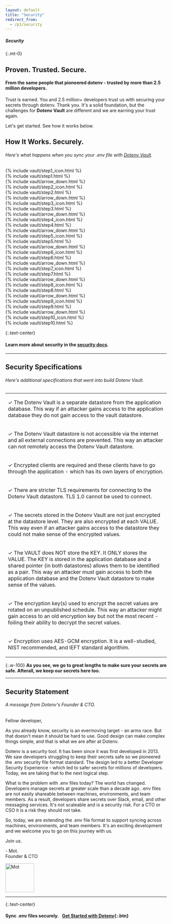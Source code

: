 ```yaml
---
layout: default
title: "Security"
redirect_from:
  - /p1/security
---
```


<article class="security-hero" markdown="1">

<!--<img src="https://www.dotenv.org/assets/security/shield-env-e557cbc35ef4cd8d3df9fb39578f873110adc17549910717160309211561c48c.png">-->

<h5 class="font-weight-normal text-black mb-0">Security</h5>

{:.mt-0}
# Proven. Trusted. Secure.

#### From the same people that pioneered dotenv - trusted by more than 2.5 million developers.

Trust is earned. You and 2.5 million+ developers trust us with securing your secrets through dotenv. Thank you. It's a solid foundation, but the challenges for <strong>Dotenv Vault</strong> are different and we are earning your trust again.

Let's get started. See how it works below.

</article>

<article class="security-how-it-works" markdown="1">

<h2 class="mb-0 text-center">How It Works. Securely.</h2>
<h6 class="mt-04 text-center font-weight-normal">Here's what happens when you sync your .env file with <a href="https://github.com/dotenv-org/dotenv-vault">Dotenv Vault</a>.</h6>

<div class="security-grid">
  <div>
    {% include vault/step1_icon.html %}
  </div>
  <div>
    {% include vault/step1.html %}
  </div>
  <div class="text-center">{% include vault/arrow_down.html %}</div>
  <div></div>

  <div>
    {% include vault/step2_icon.html %}
  </div>
  <div>
    {% include vault/step2.html %}
  </div>
  <div class="text-center">{% include vault/arrow_down.html %}</div>
  <div></div>

  <div>
    {% include vault/step3_icon.html %}
  </div>
  <div>
    {% include vault/step3.html %}
  </div>
  <div class="text-center">{% include vault/arrow_down.html %}</div>
  <div></div>

  <div>
    {% include vault/step4_icon.html %}
  </div>
  <div>
    {% include vault/step4.html %}
  </div>
  <div class="text-center">{% include vault/arrow_down.html %}</div>
  <div></div>

  <div>
    {% include vault/step5_icon.html %}
  </div>
  <div>
    {% include vault/step5.html %}
  </div>
  <div class="text-center">{% include vault/arrow_down.html %}</div>
  <div></div>

  <div>
    {% include vault/step6_icon.html %}
  </div>
  <div>
    {% include vault/step6.html %}
  </div>
  <div class="text-center">{% include vault/arrow_down.html %}</div>
  <div></div>

  <div class="align-items-top">
    {% include vault/step7_icon.html %}
  </div>
  <div>
    {% include vault/step7.html %}
  </div>
  <div class="text-center">{% include vault/arrow_down.html %}</div>
  <div></div>

  <div class="align-items-top">
    {% include vault/step8_icon.html %}
  </div>
  <div>
    {% include vault/step8.html %}
  </div>
  <div class="text-center">{% include vault/arrow_down.html %}</div>
  <div></div>

  <div>
    {% include vault/step9_icon.html %}
  </div>
  <div class="align-items-top">
    {% include vault/step9.html %}
  </div>
  <div class="text-center">{% include vault/arrow_down.html %}</div>
  <div></div>

  <div>
    {% include vault/step10_icon.html %}
  </div>
  <div>
    {% include vault/step10.html %}
  </div>
</div>
</article>

<article markdown="1">

{:.text-center}
#### Learn more about security in the [security docs](/docs/security).

---

<h2 class="mb-0 text-center">Security Specifications</h2>
<h6 class="mt-04 text-center font-weight-normal">Here's additional specifications that went into build Dotenv Vault.</h6>

<table class="specs-table">
  <tr><td><p><span class="text-green">✓</span> The Dotenv Vault is a separate datastore from the application database. This way if an attacker gains access to the application database they do not gain access to the vault datastore.</p></td></tr>
  <tr><td><p><span class="text-green">✓</span> The Dotenv Vault datastore is not accessible via the internet and all external connections are prevented. This way an attacker can not remotely access the Dotenv Vault datastore.</p></td></tr>
  <tr><td><p><span class="text-green">✓</span> Encrypted clients are required and these clients have to go through the application - which has its own layers of encryption.</p></td></tr>
  <tr><td><p><span class="text-green">✓</span> There are stricter TLS requirements for connecting to the Dotenv Vault datastore. TLS 1.0 cannot be used to connect.</p></td></tr>
  <tr><td><p><span class="text-green">✓</span> The secrets stored in the Dotenv Vault are not just encrypted at the datastore level. They are also encrypted at each VALUE. This way even if an attacker gains access to the datastore they could not make sense of the encrypted values.</p></td></tr>
  <tr><td><p><span class="text-green">✓</span> The VAULT does NOT store the KEY. It ONLY stores the VALUE. The KEY is stored in the application database and a shared pointer (in both datastores) allows them to be identified as a pair. This way an attacker must gain access to both the application database and the Dotenv Vault datastore to make sense of the values.</p></td></tr>
  <tr><td><p><span class="text-green">✓</span> The encryption key(s) used to encrypt the secret values are rotated on an unpublished schedule. This way an attacker might gain access to an old encryption key but not the most recent - foiling their ability to decrypt the secret values.</p></td></tr>
  <tr><td><p><span class="text-green">✓</span> Encryption uses AES-GCM encryption. It is a well-studied, NIST recommended, and IEFT standard algorithim.</p></td></tr>
</table>

{:.w-100}
**As you see, we go to great lengths to make sure your secrets are safe. Afterall, we keep our secrets here too.**

---

<h2 class="mb-0 text-center">Security Statement</h2>
<h6 class="mt-04 text-center font-weight-normal">A message from Dotenv's Founder & CTO.</h6>

Fellow developer,

As you already know, security is an evermoving target - an arms race. But that doesn't mean it should be hard to use. Good design can make complex things simple, and that is what we are after at Dotenv.

Dotenv is a security tool. It has been since it was first developed in 2013. We saw developers struggling to keep their secrets safe so we pioneered the .env security file format standard. The design led to a better Developer Security Experience - which led to safer secrets for millions of developers. Today, we are taking that to the next logical step.

What is the problem with .env files today? The world has changed. Developers manage secrets at greater scale than a decade ago. .env files are not easily shareable between machines, environments, and team members. As a result, developers share secrets over Slack, email, and other messaging services. It's not scaleable and is a security risk. For a CTO or CSO it is a risk they should not take.

So, today, we are extending the .env file format to support syncing across machines, environments, and team members. It's an exciting development and we welcome you to go on this journey with us.

Join us.

<p>- Mot.<br/>Founder & CTO</p>

<img src="https://res.cloudinary.com/dotenv-org/image/upload/v1667973172/mot-dotenv_l00kth.png" width="90" alt="Mot"/>

---

{:.text-center}
#### Sync .env files securely.&nbsp;&nbsp;&nbsp;[Get Started with Dotenv](/signup){:.btn}

</article>
